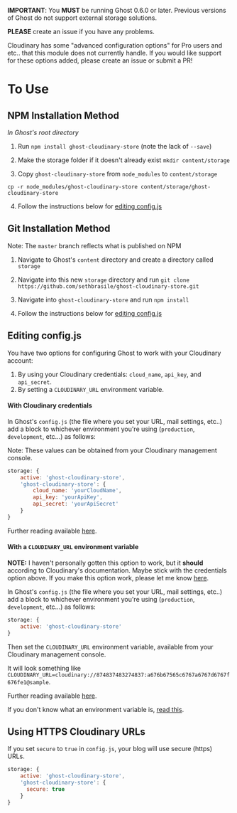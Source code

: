 **IMPORTANT**: You **MUST** be running Ghost 0.6.0 or later. Previous versions of Ghost do not support external storage solutions.

**PLEASE** create an issue if you have any problems.

Cloudinary has some "advanced configuration options" for Pro users and etc.. that this module does not currently handle. If you would like support for these options added, please create an issue or submit a PR!

# To Use


## NPM Installation Method

*In Ghost's root directory*

1. Run `npm install ghost-cloudinary-store` (note the lack of `--save`)

2. Make the storage folder if it doesn't already exist `mkdir content/storage`

3. Copy `ghost-cloudinary-store` from `node_modules` to `content/storage`
  ```
  cp -r node_modules/ghost-cloudinary-store content/storage/ghost-cloudinary-store
  ```

4. Follow the instructions below for [editing config.js][1]


## Git Installation Method

Note: The `master` branch reflects what is published on NPM

1. Navigate to Ghost's `content` directory and create a directory called `storage`

2. Navigate into this new `storage` directory and run `git clone https://github.com/sethbrasile/ghost-cloudinary-store.git`

3. Navigate into `ghost-cloudinary-store` and run `npm install`

4. Follow the instructions below for [editing config.js][1]


## Editing config.js

You have two options for configuring Ghost to work with your Cloudinary account:

1. By using your Cloudinary credentials: `cloud_name`, `api_key`, and `api_secret`.
2. By setting a `CLOUDINARY_URL` environment variable.


#### With Cloudinary credentials

In Ghost's `config.js` (the file where you set your URL, mail settings, etc..) add a block to whichever environment you're using (`production`, `development`, etc...) as follows:

Note: These values can be obtained from your Cloudinary management console.

```javascript
storage: {
    active: 'ghost-cloudinary-store',
    'ghost-cloudinary-store': {
        cloud_name: 'yourCloudName',
        api_key: 'yourApiKey',
        api_secret: 'yourApiSecret'
    }
}
```

Further reading available [here][2].


#### With a `CLOUDINARY_URL` environment variable

**NOTE:** I haven't personally gotten this option to work, but it **should** according to Cloudinary's documentation.
Maybe stick with the credentials option above. If you make this option work, please let me know [here][4].

In Ghost's `config.js` (the file where you set your URL, mail settings, etc..) add a block to whichever environment you're using (`production`, `development`, etc...) as follows:

```javascript
storage: {
    active: 'ghost-cloudinary-store'
}
```

Then set the `CLOUDINARY_URL` environment variable, available from your Cloudinary management console.

It will look something like `CLOUDINARY_URL=cloudinary://874837483274837:a676b67565c6767a6767d6767f676fe1@sample`.

Further reading available [here][2].

If you don't know what an environment variable is, [read this][3].


## Using HTTPS Cloudinary URLs

If you set `secure` to `true` in `config.js`, your blog will use secure (https) URLs.

```javascript
storage: {
    active: 'ghost-cloudinary-store',
    'ghost-cloudinary-store': {
      secure: true
    }
}
```

[1]: #editing-configjs
[2]: http://cloudinary.com/documentation/node_additional_topics#configuration_options
[3]: https://www.digitalocean.com/community/tutorials/how-to-read-and-set-environmental-and-shell-variables-on-a-linux-vps
[4]: https://github.com/sethbrasile/ghost-cloudinary-store/issues/1

